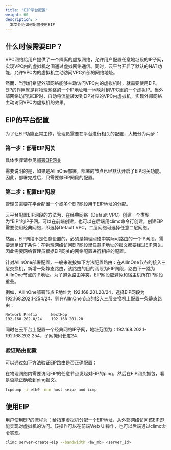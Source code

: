 ```yaml
---
title: "EIP平台配置"
weight: 60
description: >
  本文介绍如何配置使用EIP
---
```


## 什么时候需要EIP？

VPC网络给用户提供了一个隔离的虚拟网络，允许用户配置任意地址段的IP子网，实现VPC内的虚拟机之间通过虚拟网络通信。同时，云平台开启了默认的NAT功能，允许VPC内的虚拟机主动访问VPC外部的网络地址。

然而，当我们希望外部网络能够主动访问VPC内的虚拟机时，就需要使用EIP。EIP的作用就是将物理网络的一个IP地址唯一地映射到VPC里的一个虚拟IP。当外部网络访问该EIP时，自动将流量转发到EIP对应的VPC内虚拟机，实现外部网络主动访问VPC内虚拟机的效果。

## EIP的平台配置

为了让EIP功能正常工作，管理员需要在平台进行相关的配置，大概分为两步：

### 第一步：部署EIP网关

具体步骤请参见[部署EIP网关](../eipgwhowto)

需要说明的是，如果是AllInOne部署，部署的节点已经默认开启了EIP网关功能。因此，部署完成后，只需要做EIP网段的配置。

### 第二步：配置EIP网段

管理员需要在平台配置一个或多个EIP网段用于EIP地址的分配。

云平台配置EIP网段的方法为，在经典网络（Default VPC）创建一个类型为“EIP”的IP子网。可以在前端创建，也可以在后端用climc命令行创建。创建EIP需要使用经典网络，即选择Default VPC，二层网络可选择任意二层网络。

然而，EIP网段不是任意设置的，必须是物理网络中实际可路由的一个IP网段，需要满足如下条件：在物理网络访问EIP网段里任意IP地址的报文都要经过EIP网关。因此需要网络管理员根据EIP网关的网络配置进行相应的配置。

针对AllInOne部署配置，一般来说按如下方法配置路由：在AllInOne节点的接入三层交换机，新增一条静态路由，该路由的目的网段为EIP网段，路由下一跳为AllInOne节点的IP地址。为了避免路由冲突，EIP网段应避免和宿主机所在IP网段重叠。

例如，AllInOne部署节点IP地址为 192.168.201.20/24，选择EIP网段为 192.168.202.1-254/24，则在AllInOne节点的接入三层交换机上配置一条静态路由：

```
Network Prefix      NextHop
192.168.202.0/24    192.168.201.20
```

同时在云平台上配置一个经典网络IP子网，地址范围为：192.168.202.1-192.168.202.254，子网掩码长度24.

### 验证路由配置

可以通过如下方法验证EIP路由是否正确配置：

在物理网络内需要访问EIP的任意节点发起对EIP的ping，然后在EIP网关抓包，看是否能正确收到ping报文。

```bash
tcpdump -i eth0 -nnn host <eip> and icmp
```

## 使用EIP

用户使用EIP的流程为：给指定虚拟机分配一个EIP地址，从外部网络访问该EIP即能实现对虚拟机的访问。该操作可以在前端Web UI操作，也可以后端通过climc命令实现。

```bash
climc server-create-eip --bandwidth <bw_mb> <server_id> 
```
